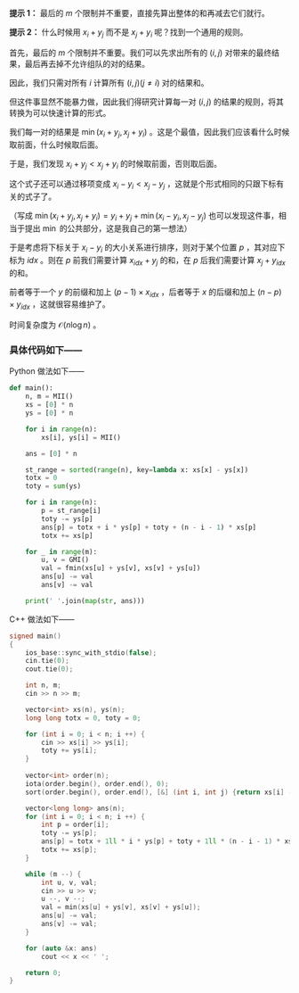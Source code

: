 **提示 1：** 最后的 $m$ 个限制并不重要，直接先算出整体的和再减去它们就行。

**提示 2：** 什么时候用 $x_i+y_j$ 而不是 $x_j+y_i$ 呢？找到一个通用的规则。

首先，最后的 $m$ 个限制并不重要。我们可以先求出所有的 $(i,j)$ 对带来的最终结果，最后再去掉不允许组队的对的结果。

因此，我们只需对所有 $i$ 计算所有 $(i,j)(j\neq i)$ 对的结果和。

但这件事显然不能暴力做，因此我们得研究计算每一对 $(i,j)$ 的结果的规则，将其转换为可以快速计算的形式。

我们每一对的结果是 $\min(x_i+y_j,x_j+y_i)$ 。这是个最值，因此我们应该看什么时候取前面，什么时候取后面。

于是，我们发现 $x_i+y_j\lt x_j+y_i$ 的时候取前面，否则取后面。

这个式子还可以通过移项变成 $x_i-y_i\lt x_j-y_j$ ，这就是个形式相同的只跟下标有关的式子了。

（写成 $\min(x_i+y_j,x_j+y_i)=y_i+y_j+\min(x_i-y_i,x_j-y_j)$ 也可以发现这件事，相当于提出 $\min$ 的公共部分，这是我自己的第一想法）

于是考虑将下标关于 $x_i-y_i$ 的大小关系进行排序，则对于某个位置 $p$ ，其对应下标为 $idx$ 。则在 $p$ 前我们需要计算 $x_{idx}+y_j$ 的和，在 $p$ 后我们需要计算 $x_j+y_{idx}$ 的和。

前者等于一个 $y$ 的前缀和加上 $(p-1)\times x_{idx}$ ，后者等于 $x$ 的后缀和加上 $(n-p)\times y_{idx}$ ，这就很容易维护了。

时间复杂度为 $\mathcal{O}(n\log n)$ 。

### 具体代码如下——

Python 做法如下——

```Python []
def main():
    n, m = MII()
    xs = [0] * n
    ys = [0] * n

    for i in range(n):
        xs[i], ys[i] = MII()

    ans = [0] * n

    st_range = sorted(range(n), key=lambda x: xs[x] - ys[x])
    totx = 0
    toty = sum(ys)

    for i in range(n):
        p = st_range[i]
        toty -= ys[p]
        ans[p] = totx + i * ys[p] + toty + (n - i - 1) * xs[p]
        totx += xs[p]

    for _ in range(m):
        u, v = GMI()
        val = fmin(xs[u] + ys[v], xs[v] + ys[u])
        ans[u] -= val
        ans[v] -= val

    print(' '.join(map(str, ans)))
```

C++ 做法如下——

```cpp []
signed main()
{
    ios_base::sync_with_stdio(false);
    cin.tie(0);
    cout.tie(0);

    int n, m;
    cin >> n >> m;

    vector<int> xs(n), ys(n);
    long long totx = 0, toty = 0;

    for (int i = 0; i < n; i ++) {
        cin >> xs[i] >> ys[i];
        toty += ys[i];
    }
    
    vector<int> order(n);
    iota(order.begin(), order.end(), 0);
    sort(order.begin(), order.end(), [&] (int i, int j) {return xs[i] - ys[i] < xs[j] - ys[j];});

    vector<long long> ans(n);
    for (int i = 0; i < n; i ++) {
        int p = order[i];
        toty -= ys[p];
        ans[p] = totx + 1ll * i * ys[p] + toty + 1ll * (n - i - 1) * xs[p];
        totx += xs[p];
    }

    while (m --) {
        int u, v, val;
        cin >> u >> v;
        u --, v --;
        val = min(xs[u] + ys[v], xs[v] + ys[u]);
        ans[u] -= val;
        ans[v] -= val;
    }

    for (auto &x: ans)
        cout << x << ' ';

    return 0;
}
``` 